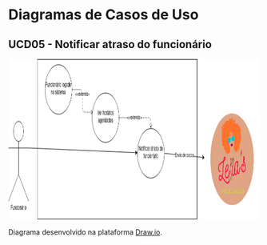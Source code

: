 # Diagramas de Casos de Uso

## UCD05 - Notificar atraso do funcionário
<div class="toolgrid">
	<div>
        <img height="320px" src="../../../../img/diagramas-casos-uso/diagramas-v1/uc05.png"> 
    </div>
</div>
<p align="justify">Diagrama desenvolvido na plataforma <a href = "https://app.diagrams.net/">Draw.io</a>.</p>